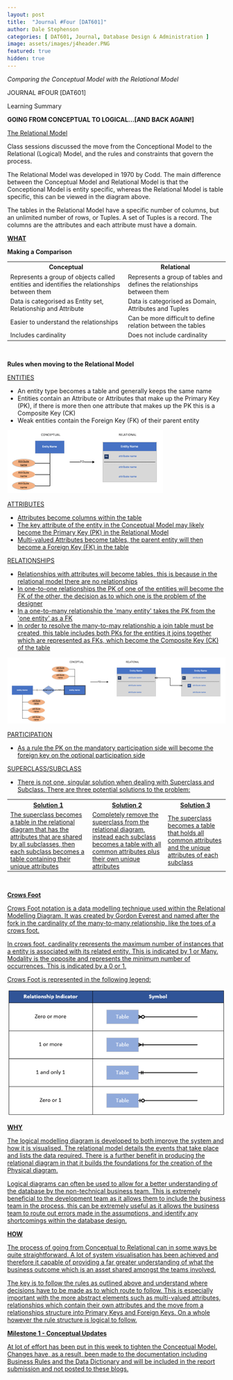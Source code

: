 ```yaml
---
layout: post
title:  "Journal #Four [DAT601]"
author: Dale Stephenson
categories: [ DAT601, Journal, Database Design & Administration ]
image: assets/images/j4header.PNG
featured: true
hidden: true
---
```

<i>Comparing the Conceptual Model with the Relational Model</i>

JOURNAL #FOUR [DAT601]

Learning Summary<br>

<b>GOING FROM CONCEPTUAL TO LOGICAL...[AND BACK AGAIN!]</b>

<u>The Relational Model</u>

Class sessions discussed the move from the Conceptional Model to the Relational (Logical) Model, and the rules and constraints that govern the process.

The Relational Model was developed in 1970 by Codd. The main difference between the Conceptual Model and Relational Model is that the Conceptional Model is entity specific, whereas the Relational Model is table specific, this can be viewed in the diagram above. 

The tables in the Relational Model have a specific number of columns, but an unlimited number of rows, or Tuples. A set of Tuples is a record. The columns are the attributes and each attribute must have a domain.

<b><u>WHAT</u></b>

<b>Making a Comparison</b>

<table>
  <tr>
    <th>Conceptual</th>
    <th>Relational</th>
  </tr>
  <tr>
    <td>Represents a group of objects called entities and identifies the relationships between them</td>
    <td>Represents a group of tables and defines the relationships between them</td>
  </tr>
  <tr>
    <td>Data is categorised as Entity set, Relationship and Attribute</td>
    <td>Data is categorised as Domain, Attributes and Tuples</td>
  </tr>
  <tr>
    <td>Easier to understand the relationships</td>
    <td>Can be more difficult to define relation between the tables</td>
  </tr>
  <tr>
    <td>Includes cardinality</td>
    <td>Does not include cardinality</td>
  </tr>
</table><br> 

<b>Rules when moving to the Relational Model</b>

<u>ENTITIES</u> 
- An entity type becomes a table and generally keeps the same name
- Entities contain an Attribute or Attributes that make up the Primary Key (PK), if there is more then one attribute that makes up the PK this is a Composite Key (CK)
- Weak entities contain the Foreign Key (FK) of their parent entity 

<img src="/assets/images/entityconceptualtorelational.PNG" alt="Entities and Attributes - Conceptual to Relational"><br>

<u>ATTRIBUTES
- Attributes become columns within the table
- The key attribute of the entity in the Conceptual Model may likely become the Primary Key (PK) in the Relational Model
- Multi-valued Attributes become tables, the parent entity will then become a Foreign Key (FK) in the table

<u>RELATIONSHIPS</u>  
- Relationships with attributes will become tables, this is because in the relational model there are no relationships
- In one-to-one relationships the PK of one of the entities will become the FK of the other, the decision as to which one is the problem of the designer
- In a one-to-many relationship the 'many entity' takes the PK from the 'one entity' as a FK
- In order to resolve the many-to-may relationship a join table must be created, this table includes both PKs for the entities it joins together which are represented as FKs, which become the Composite Key (CK) of the table

<img src="/assets/images/relationshipconceptualtorelational.PNG" alt="Relationships - Conceptual to Relational"><br>

<u>PARTICIPATION</u> 
- As a rule the PK on the mandatory participation side will become the foreign key on the optional participation side 

<u>SUPERCLASS/SUBCLASS</u> 
- There is not one, singular solution when dealing with Superclass and Subclass. There are three potential solutions to the problem:
<table>
  <tr>
    <th>Solution 1</th>
    <th>Solution 2</th>
    <th>Solution 3</th>
  </tr>
  <tr>
    <td>The superclass becomes a table in the relational diagram that has the attributes that are shared by all subclasses, then each subclass becomes a table containing their unique attributes</td>
    <td>Completely remove the superclass from the relational diagram, instead each subclass becomes a table with all common attributes plus their own unique attributes</td>
    <td>The superclass becomes a table that holds all common attributes and the unique attributes of each subclass</td>
  </tr>
</table><br>

<b>Crows Foot</b>

Crows Foot notation is a data modelling technique used within the Relational Modelling Diagram. It was created by Gordon Everest and named after the fork in the cardinality of the many-to-many relationship, like the toes of a crows foot. 

In crows foot, cardinality represents the maximum number of instances that a entity is associated with its related entity. This is indicated by 1 or Many. Modality is the opposite and represents the minimum number of occurrences. This is indicated by a 0 or 1. 

Crows Foot is represented in the following legend: 

<img src="/assets/images/crowfootlegend.PNG" alt="Crows Foot Legend"><br>

<b><u>WHY</u></b>

The logical modelling diagram is developed to both improve the system and how it is visualised. The relational model details the events that take place and lists the data required. There is a further benefit in producing the relational diagram in that it builds the foundations for the creation of the Physical diagram. 

Logical diagrams can often be used to allow for a better understanding of the database by the non-technical business team. This is extremely beneficial to the development team as it allows them to include the business team in the process, this can be extremely useful as it allows the business team to route out errors made in the assumptions, and identify any shortcomings within the database design.

<b><u>HOW</u></b>

The process of going from Conceptual to Relational can in some ways be quite straightforward. A lot of system visualisation has been achieved and therefore it capable of providing a far greater understanding of what the business outcome which is an asset shared amongst the teams involved.

The key is to follow the rules as outlined above and understand where decisions have to be made as to which route to follow. This is especially important with the more abstract elements such as multi-valued attributes, relationships which contain their own attributes and the move from a relationships structure into Primary Keys and Foreign Keys. On a whole however the rule structure is logical to follow. 

<b><u>Milestone 1 - Conceptual Updates</u></b>

At lot of effort has been put in this week to tighten the Conceptual Model. Changes have, as a result, been made to the documentation including Business Rules and the Data Dictionary and will be included in the report submission and not posted to these blogs. 












